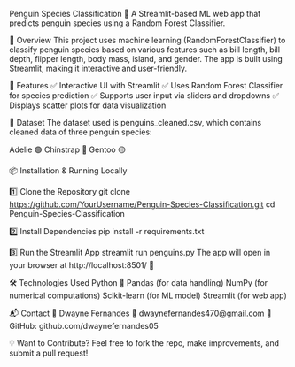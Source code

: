Penguin Species Classification 🐧
A Streamlit-based ML web app that predicts penguin species using a Random Forest Classifier.

📌 Overview
This project uses machine learning (RandomForestClassifier) to classify penguin species based on various features such as bill length, bill depth, flipper length, body mass, island, and gender. The app is built using Streamlit, making it interactive and user-friendly.

🚀 Features
✅ Interactive UI with Streamlit
✅ Uses Random Forest Classifier for species prediction
✅ Supports user input via sliders and dropdowns
✅ Displays scatter plots for data visualization

📂 Dataset
The dataset used is penguins_cleaned.csv, which contains cleaned data of three penguin species:

Adelie 🟢
Chinstrap 🔵
Gentoo 🟡

📦 Installation & Running Locally

1️⃣ Clone the Repository
git clone https://github.com/YourUsername/Penguin-Species-Classification.git
cd Penguin-Species-Classification

2️⃣ Install Dependencies
pip install -r requirements.txt

3️⃣ Run the Streamlit App
streamlit run penguins.py
The app will open in your browser at http://localhost:8501/ 🎉

🛠 Technologies Used
Python 🐍
Pandas (for data handling)
NumPy (for numerical computations)
Scikit-learn (for ML model)
Streamlit (for web app)

📬 Contact
👤 Dwayne Fernandes
📧 dwaynefernandes470@gmail.com
🔗 GitHub: github.com/dwaynefernandes05

💡 Want to Contribute?
Feel free to fork the repo, make improvements, and submit a pull request!

